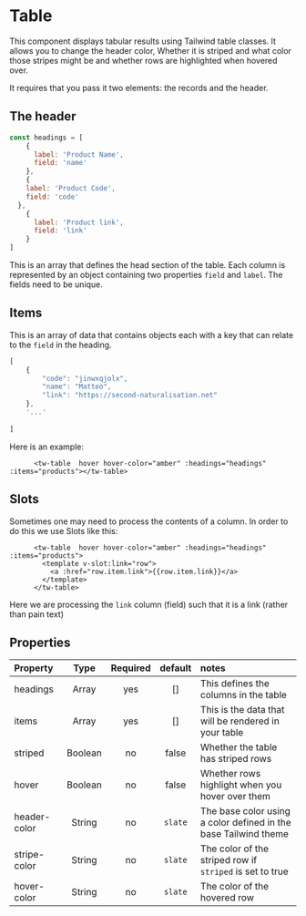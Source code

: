  # Table
 
This component displays tabular results using Tailwind table classes. It allows you to change the header color, Whether it 
is striped and what color those stripes might be and whether rows are highlighted when hovered over.

It requires that you pass it two elements: the records and the header.

## The header

```javascript
const headings = [
    {
      label: 'Product Name',
      field: 'name'
    },
    {
    label: 'Product Code',
    field: 'code'
  },
    {
      label: 'Product link',
      field: 'link'
    }
]
```
This is an array that defines the head section of the table. Each column is represented by an object containing two properties `field` and `label`.
The fields need to be unique.

## Items
This is an array of data that contains objects each with a key that can relate to the `field` in the heading.

```javascript
[
    {
        "code": "jinwxqjolx",
        "name": "Matteo",
        "link": "https://second-naturalisation.net"
    },
    '...'
    
]
```

Here is an example:

```vue
      <tw-table  hover hover-color="amber" :headings="headings" :items="products"></tw-table>
```

## Slots
Sometimes one may need to process the contents of a column. In order to do this we use Slots like this:

```vue
      <tw-table  hover hover-color="amber" :headings="headings" :items="products">
        <template v-slot:link="row">
          <a :href="row.item.link">{{row.item.link}}</a>
        </template>
      </tw-table>
```
Here we are processing the `link` column (field) such that it is a link (rather than pain text)

## Properties

| Property     |  Type   | Required | default | notes                                                           |
|:-------------|:-------:|:--------:|:-------:|:----------------------------------------------------------------|
| headings     |  Array  |   yes    |   []    | This defines the columns in the table                           |
| items        |  Array  |   yes    |   []    | This is the data that will be rendered in your table            |
| striped      | Boolean |    no    |  false  | Whether the table has striped rows                              |
| hover        | Boolean |    no    |  false  | Whether rows highlight when you hover over them                 |
| header-color | String  |    no    | `slate` | The base color using a color defined in the base Tailwind theme |
| stripe-color | String  |    no    | `slate` | The color of the striped row if `striped` is set to true        |
| hover-color  | String  |    no    | `slate` | The color of the hovered row                                    |
